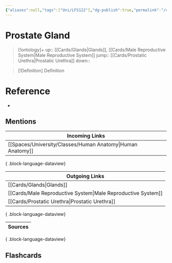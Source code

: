 ```yaml
---
{"aliases":null,"tags":["Uni/LFS122"],"dg-publish":true,"permalink":"/cards/prostate-gland/","dgPassFrontmatter":true}
---
```


# Prostate Gland

> [!ontology]+
> up:: [[Cards/Glands\|Glands]], [[Cards/Male Reproductive System\|Male Reproductive System]]
> jump:: [[Cards/Prostatic Urethra\|Prostatic Urethra]]
> down:: 

> [!Definition] Definition

# Reference

- 

## Mentions

| Incoming Links                                                |
| ------------------------------------------------------------- |
| [[Spaces/University/Classes/Human Anatomy\|Human Anatomy]] |

{ .block-language-dataview}

| Outgoing Links                                                  |
| --------------------------------------------------------------- |
| [[Cards/Glands\|Glands]]                                     |
| [[Cards/Male Reproductive System\|Male Reproductive System]] |
| [[Cards/Prostatic Urethra\|Prostatic Urethra]]               |

{ .block-language-dataview}

| Sources |
| ------- |

{ .block-language-dataview}

## Flashcards
